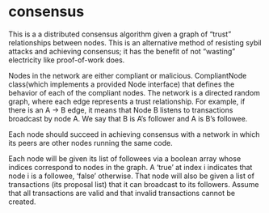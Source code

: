 # consensus

This is a a distributed consensus algorithm given a graph of “trust” relationships between nodes. This is an alternative method of resisting sybil attacks and achieving consensus; it has the benefit of not “wasting” electricity like proof-of-work does.

Nodes in the network are either compliant or malicious. CompliantNode class(which implements a provided Node interface) that defines the behavior of each of the compliant nodes. The network is a directed random graph, where each edge represents a trust relationship. For example, if there is an A → B edge, it means that Node B listens to transactions broadcast by node A. We say that B is A’s follower and A is B’s followee.

Each node should succeed in achieving consensus with a network in which its peers are other nodes
running the same code.

Each node will be given its list of followees via a boolean array whose indices correspond to nodes in
the graph. A ‘true’ at index i indicates that node i is a followee, ‘false’ otherwise. That node will also
be given a list of transactions (its proposal list) that it can broadcast to its followers. Assume that all transactions are valid and that invalid transactions cannot be created.
